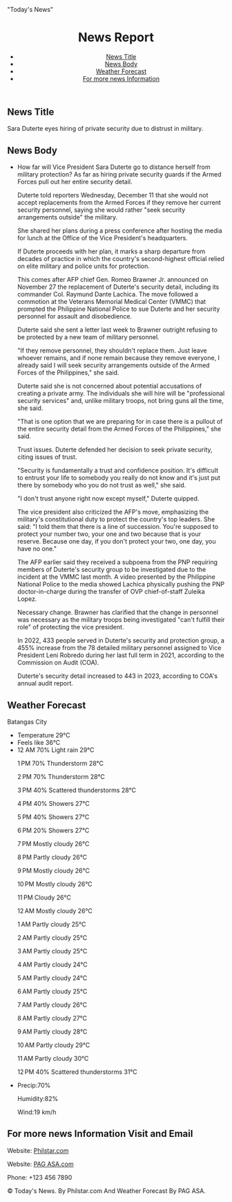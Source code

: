 <html lang="en">
<head>
  <meta charset="UTF-8">
  <meta name="viewport" content="width=device-width, initial-scale=1.0">
  "Today's News"
  <link rel="stylesheet" href="styles.css">
</head>
<body>
  <header>
    <div class="container">
      <h1>News Report</h1>
      <nav>
        <ul>
          <li><a href="#News Title">News Title</a></li>
          <li><a href="#News Body">News Body</a></li>
          <li><a href="#Weather Forecast">Weather Forecast</a></li>
          <li><a href="#For more news Information">For more news Information</a></li>
        </ul>
      </nav>
    </div>
  </header>

  <section id="News Title" class="section">
    <div class="container">
      <h2>News Title</h2>
      <p>Sara Duterte eyes hiring of private security due to distrust in military.</p>
    </div>
  </section>

  <section id="News Body" class="section">
    <div class="container">
      <h2>News Body</h2>
      <ul>
        <li>How far will Vice President Sara Duterte go to distance herself from military protection? As far as hiring private security guards if the Armed Forces pull out her entire security detail.

Duterte told reporters Wednesday, December 11 that she would not accept replacements from the Armed Forces if they remove her current security personnel, saying she would rather "seek security arrangements outside" the military. 

She shared her plans during a press conference after hosting the media for lunch at the Office of the Vice President's headquarters.

If Duterte proceeds with her plan, it marks a sharp departure from decades of practice in which the country's second-highest official relied on elite military and police units for protection. 

This comes after AFP chief Gen. Romeo Brawner Jr. announced on November 27 the replacement of Duterte's security detail, including its commander Col. Raymund Dante Lachica. The move followed a commotion at the Veterans Memorial Medical Center (VMMC) that prompted the Philippine National Police to sue Duterte and her security personnel for assault and disobedience.

Duterte said she sent a letter last week to Brawner outright refusing to be protected by a new team of military personnel.

"If they remove personnel, they shouldn't replace them. Just leave whoever remains, and if none remain because they remove everyone, I already said I will seek security arrangements outside of the Armed Forces of the Philippines," she said.

Duterte said she is not concerned about potential accusations of creating a private army. The individuals she will hire will be "professional security services" and, unlike military troops, not bring guns all the time, she said.

"That is one option that we are preparing for in case there is a pullout of the entire security detail from the Armed Forces of the Philippines," she said.

Trust issues. Duterte defended her decision to seek private security, citing issues of trust.

"Security is fundamentally a trust and confidence position. It's difficult to entrust your life to somebody you really do not know and it's just put there by somebody who you do not trust as well," she said. 

"I don't trust anyone right now except myself," Duterte quipped.

The vice president also criticized the AFP's move, emphasizing the military's constitutional duty to protect the country's top leaders. She said: "I told them that there is a line of succession. You're supposed to protect your number two, your one and two because that is your reserve. Because one day, if you don't protect your two, one day, you have no one."

The AFP earlier said they received a subpoena from the PNP requiring members of Duterte's security group to be investigated due to the incident at the VMMC last month. A video presented by the Philippine National Police to the media showed Lachica physically pushing the PNP doctor-in-charge during the transfer of OVP chief-of-staff Zuleika Lopez.

Necessary change. Brawner has clarified that the change in personnel was necessary as the military troops being investigated "can't fulfill their role" of protecting the vice president.


In 2022, 433 people served in Duterte's security and protection group, a 455% increase from the 78 detailed military personnel assigned to Vice President Leni Robredo during her last full term in 2021, according to the Commission on Audit (COA).

Duterte's security detail increased to 443 in 2023, according to COA's annual audit report. 

</li>
     </ul>
    </div>
  </section>

  <section id="Weather Forecast" class="section">
    <div class="container">
      <h2>Weather Forecast</h2>
      <p>Batangas City</p>
      <ul>
        <li>Temperature 29°C</li>
        <li>Feels like 36°C</li>
        <li>12 AM
70%
Light rain
29°C

1 PM
70%
Thunderstorm
28°C

2 PM
70%
Thunderstorm
28°C

3 PM
40%
Scattered thunderstorms
28°C

4 PM
40%
Showers
27°C

5 PM
40%
Showers
27°C

6 PM
20%
Showers
27°C

7 PM
Mostly cloudy
26°C

8 PM
Partly cloudy
26°C

9 PM
Mostly cloudy
26°C

10 PM
Mostly cloudy
26°C

11 PM
Cloudy
26°C

12 AM
Mostly cloudy
26°C

1 AM
Partly cloudy
25°C

2 AM
Partly cloudy
25°C

3 AM
Partly cloudy
25°C

4 AM
Partly cloudy
24°C

5 AM
Partly cloudy
24°C

6 AM
Partly cloudy
25°C

7 AM
Partly cloudy
26°C

8 AM
Partly cloudy
27°C

9 AM
Partly cloudy
28°C

10 AM
Partly cloudy
29°C

11 AM
Partly cloudy
30°C

12 PM
40%
Scattered thunderstorms
31°C
</li>
        <li>Precip:70%
          

Humidity:82%

Wind:19 km/h
</li>
      </ul>
    </div>
  </section>

  <section id="For more news Information" class="section">
    <div class="container">
      <h2>For more news Information Visit and Email</h2>
    Website: <a href="Philstar.com">Philstar.com</a></p> 
    Website:  <a href="PAG ASA.dost.gov.ph">PAG ASA.com</a></p>
      <p>Phone: +123 456 7890</p>
    </div>
  </section>

  <footer>
    <div class="container">
      <p>&copy; Today's News. By Philstar.com And Weather Forecast By PAG ASA.</p>
    </div>
  </footer>
</body>
</html>

